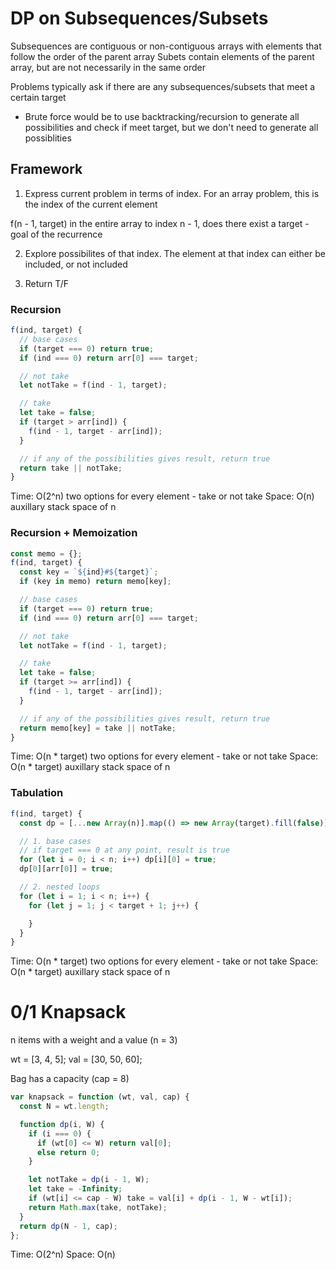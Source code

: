 # DP on Subsequences/Subsets

Subsequences are contiguous or non-contiguous arrays with elements that follow the order of the parent array
Subets contain elements of the parent array, but are not necessarily in the same order

Problems typically ask if there are any subsequences/subsets that meet a certain target

- Brute force would be to use backtracking/recursion to generate all possibilities and check if meet target, but we don't need to generate all possiblities

## Framework

1. Express current problem in terms of index. For an array problem, this is the index of the current element

f(n - 1, target) in the entire array to index n - 1, does there exist a target - goal of the recurrence

2. Explore possibilites of that index. The element at that index can either be included, or not included

3. Return T/F

### Recursion

```js
f(ind, target) {
  // base cases
  if (target === 0) return true;
  if (ind === 0) return arr[0] === target;

  // not take
  let notTake = f(ind - 1, target);

  // take
  let take = false;
  if (target > arr[ind]) {
    f(ind - 1, target - arr[ind]);
  }

  // if any of the possibilities gives result, return true
  return take || notTake;
}
```

Time: O(2^n) two options for every element - take or not take
Space: O(n) auxillary stack space of n

### Recursion + Memoization

```js
const memo = {};
f(ind, target) {
  const key = `${ind}#${target}`;
  if (key in memo) return memo[key];

  // base cases
  if (target === 0) return true;
  if (ind === 0) return arr[0] === target;

  // not take
  let notTake = f(ind - 1, target);

  // take
  let take = false;
  if (target >= arr[ind]) {
    f(ind - 1, target - arr[ind]);
  }

  // if any of the possibilities gives result, return true
  return memo[key] = take || notTake;
}
```

Time: O(n \* target) two options for every element - take or not take
Space: O(n \* target) auxillary stack space of n

### Tabulation

```js
f(ind, target) {
  const dp = [...new Array(n)].map(() => new Array(target).fill(false));

  // 1. base cases
  // if target === 0 at any point, result is true
  for (let i = 0; i < n; i++) dp[i][0] = true;
  dp[0][arr[0]] = true;

  // 2. nested loops
  for (let i = 1; i < n; i++) {
    for (let j = 1; j < target + 1; j++) {

    }
  }
}
```

Time: O(n \* target) two options for every element - take or not take
Space: O(n \* target) auxillary stack space of n

# 0/1 Knapsack

n items with a weight and a value (n = 3)

wt = [3, 4, 5];
val = [30, 50, 60];

Bag has a capacity (cap = 8)

```js
var knapsack = function (wt, val, cap) {
  const N = wt.length;

  function dp(i, W) {
    if (i === 0) {
      if (wt[0] <= W) return val[0];
      else return 0;
    }

    let notTake = dp(i - 1, W);
    let take = -Infinity;
    if (wt[i] <= cap - W) take = val[i] + dp(i - 1, W - wt[i]);
    return Math.max(take, notTake);
  }
  return dp(N - 1, cap);
};
```

Time: O(2^n)
Space: O(n)
